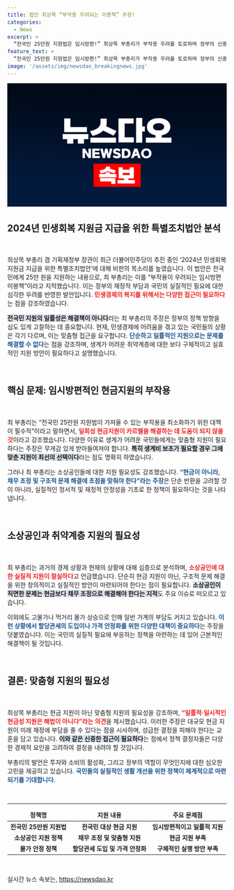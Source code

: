 ```yaml
---
title: 법안 최상목 “부작용 우려되는 미봉책” 주장!
categories:
  - News
excerpt: >
  “전국민 25만원 지원법은 임시방편!” 최상목 부총리가 부작용 우려를 토로하며 정부의 신중한 대처 필요성을 강조했다. 일률적 현금 지원의 한계를 짚은 그의 우려가 주목받고 있다.
feature_text: >
  “전국민 25만원 지원법은 임시방편!” 최상목 부총리가 부작용 우려를 토로하며 정부의 신중한 대처 필요성을 강조했다. 일률적 현금 지원의 한계를 짚은 그의 우려가 주목받고 있다.
image: '/assets/img/newsdao_breakingnews.jpg'
---
```


<p><img src="/assets/img/newsdao_breakingnews.jpg" alt="pcversion 속보" /></p>

<h2 data-ke-size="size26">2024년 민생회복 지원금 지급을 위한 특별조치법안 분석</h2>

<p data-ke-size="size16">&nbsp;</p>

<p>최상목 부총리 겸 기획재정부 장관이 최근 더불어민주당이 추진 중인 ‘2024년 민생회복 지원금 지급을 위한 특별조치법안’에 대해 비판의 목소리를 높였습니다. 이 법안은 전국민에게 25만 원을 지원하는 내용으로, 최 부총리는 이를 “부작용이 우려되는 임시방편 미봉책”이라고 지적했습니다. 이는 정부의 재정적 부담과 국민의 실질적인 필요에 대한 심각한 우려를 반영한 발언입니다. <b><span style="color: #ee2323;">민생경제의 복지를 위해서는 다양한 접근이 필요하다</span></b>는 점을 강조하였습니다.</p>

<p><b><span style="background-color: #21538527;">전국민 지원의 일률성은 해결책이 아니다</span></b>라는 최 부총리의 주장은 정부의 정책 방향을 심도 있게 고찰하는 데 중요합니다. 현재, 민생경제에 어려움을 겪고 있는 국민들의 상황은 각기 다르며, 이는 맞춤형 접근을 요구합니다. <b><span style="color: #1a5490;">단순하고 일률적인 지원으로는 문제를 해결할 수 없다</span></b>는 점을 강조하며, 생계가 어려운 취약계층에 대한 보다 구체적이고 실효적인 지원 방안이 필요하다고 설명했습니다. </p>

<p data-ke-size="size16">&nbsp;</p>

<h2 data-ke-size="size26">핵심 문제: 임시방편적인 현금지원의 부작용</h2>

<p data-ke-size="size16">&nbsp;</p>

<p>최 부총리는 “전국민 25만원 지원법이 가져올 수 있는 부작용을 최소화하기 위한 대책이 필수적”이라고 말하면서, <b><span style="color: #ee2323;">일회성 현금지원이 카르텔을 해결하는 데 도움이 되지 않을 것</span></b>이라고 강조했습니다. 다양한 이유로 생계가 어려운 국민들에게는 맞춤형 지원이 필요하다는 주장은 무게감 있게 받아들여져야 합니다. <b><span style="background-color: #21538527;">특히 생계비 보조가 필요할 경우 그에 맞춘 지원이 최선의 선택이다</span></b>라는 점도 명확히 하였습니다.</p>

<p>그러나 최 부총리는 소상공인들에 대한 지원 필요성도 강조했습니다. <b><span style="color: #1a5490;">“현금이 아니라, 채무 조정 및 구조적 문제 해결에 초점을 맞춰야 한다”라는 주장</span></b>은 단순 반환을 고려할 것이 아니라, 실질적인 정서적 및 재정적 안정성을 기초로 한 정책이 필요하다는 것을 나타냅니다. </p>

<p data-ke-size="size16">&nbsp;</p>

<h2 data-ke-size="size26">소상공인과 취약계층 지원의 필요성</h2>

<p data-ke-size="size16">&nbsp;</p>

<p>최 부총리는 과거의 경제 상황과 현재의 상황에 대해 심층으로 분석하며, <b><span style="color: #ee2323;">소상공인에 대한 실질적 지원이 절실하다</span></b>고 언급했습니다. 단순히 현금 지원이 아닌, 구조적 문제 해결을 위한 창의적이고 실질적인 방안이 마련되어야 한다는 점이 필요합니다. <b><span style="background-color: #21538527;">소상공인이 직면한 문제는 현금보다 채무 조정으로 해결해야 한다는 지적</span></b>도 주요 이슈로 떠오르고 있습니다. </p>

<p>이외에도 고물가나 먹거리 물가 상승으로 인해 일반 가계의 부담도 커지고 있습니다. <b><span style="color: #1a5490;">이런 상황에서 할당관세의 도입이나 가격 안정화를 위한 다양한 대책이 중요하다</span></b>는 주장을 덧붙였습니다. 이는 국민의 실질적 필요에 부응하는 정책을 마련하는 데 있어 근본적인 해결책이 될 것입니다.</p>

<p data-ke-size="size16">&nbsp;</p>

<h2 data-ke-size="size26">결론: 맞춤형 지원의 필요성</h2>

<p data-ke-size="size16">&nbsp;</p>

<p>최상목 부총리는 현금 지원이 아닌 맞춤형 지원의 필요성을 강조하며, <b><span style="color: #ee2323;">“일률적·일시적인 현금성 지원은 해법이 아니다”라는 의견</span></b>을 제시했습니다. 이러한 주장은 대규모 현금 지원이 미래 재정에 부담을 줄 수 있다는 점을 시사하며, 성급한 결정을 피해야 한다는 교훈을 담고 있습니다. <b><span style="background-color: #21538527;">이와 같은 신중한 접근이 필요하다</span></b>는 점에서 정책 결정자들은 다양한 경제적 요인을 고려하여 결정을 내려야 할 것입니다. </p>

<p>부총리의 발언은 투자와 소비의 활성화, 그리고 정부의 역할이 무엇인지에 대한 심오한 고민을 제공하고 있습니다. <b><span style="color: #1a5490;">국민들의 실질적인 생활 개선을 위한 정책이 체계적으로 마련되기를 기대합니다</span></b>.</p>

<p data-ke-size="size16">&nbsp;</p>

<hr>

<table style="width: 100%;">
  <thead>
    <tr>
      <td style="text-align: center; height: 17px;"><b>정책명</b></td>
      <td style="text-align: center; height: 17px;"><b>지원 내용</b></td>
      <td style="text-align: center; height: 17px;"><b>주요 문제점</b></td>
    </tr>
  </thead>
  <tbody>
    <tr>
      <td style="text-align: center; height: 17px;"><b>전국민 25만원 지원법</b></td>
      <td style="text-align: center; height: 17px;"><b>전국민 대상 현금 지원</b></td>
      <td style="text-align: center; height: 17px;"><b>임시방편적이고 일률적 지원</b></td>
    </tr>
    <tr>
      <td style="text-align: center; height: 17px;"><b>소상공인 지원 정책</b></td>
      <td style="text-align: center; height: 17px;"><b>채무 조정 및 맞춤형 지원</b></td>
      <td style="text-align: center; height: 17px;"><b>현금 지원 부족</b></td>
    </tr>
    <tr>
      <td style="text-align: center; height: 17px;"><b>물가 안정 정책</b></td>
      <td style="text-align: center; height: 17px;"><b>할당관세 도입 및 가격 안정화</b></td>
      <td style="text-align: center; height: 17px;"><b>구체적인 실행 방안 부족</b></td>
    </tr>
  </tbody>
</table>

<p data-ke-size="size16">&nbsp;</p>
실시간 뉴스 속보는, <a href="https://newsdao.kr" rel="dofollow">https://newsdao.kr</a>



